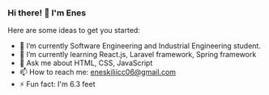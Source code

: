 ### Hi there! :rocket: I'm Enes

<!--
**KilicEness/KilicEness** is a ✨ _special_ ✨ repository because its `README.md` (this file) appears on your GitHub profile.
-->
Here are some ideas to get you started:

- 🔭 I’m currently Software Engineering and Industrial Engineering student. 
- 🌱 I’m currently learning React.js, Laravel framework, Spring framework
- 💬 Ask me about HTML, CSS, JavaScript
- 📫 How to reach me: eneskiliicc06@gmail.com
- ⚡ Fun fact: I'm 6.3 feet
